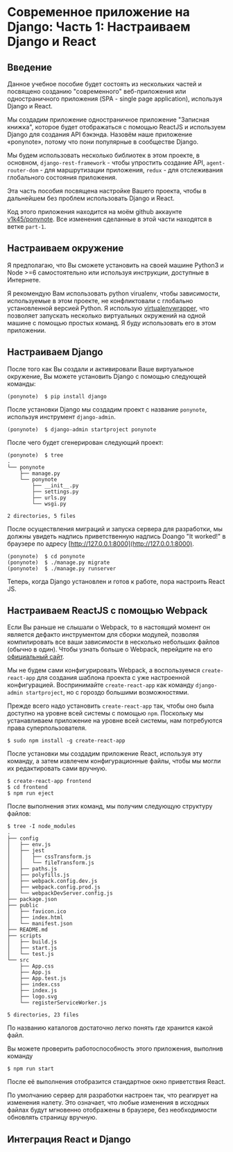 # Современное приложение на Django: Часть 1: Настраиваем Django и React

## Введение

Данное учебное пособие будет состоять из нескольких частей и посвящено созданию "современного" веб-приложения или одностраничного приложения (SPA - single page application), используя Django и React.

Мы создадим приложение одностраничное приложение "Записная книжка", которое будет отображаться с помощью ReactJS и используем Django для создания API бэкэнда. Назовём наше приложение «ponynote», потому что пони популярные в сообществе Django.

Мы будем использовать несколько библиотек в этом проекте, в основном, `django-rest-framework` - чтобы упростить создание API, `agent-router-dom` - для маршрутизации приложения, `redux` - для отслеживания глобального состояния приложения.

Эта часть пособия посвящена настройке Вашего проекта, чтобы в дальнейшем без проблем использовать Django и React.

Код этого приложения находится на моём github аккаунте [v1k45/ponynote](https://github.com/v1k45/ponynote). Все изменения сделанные в этой части находятся в ветке `part-1`.

## Настраиваем окружение

Я предполагаю, что Вы сможете установить на своей машине Python3 и Node >=6 самостоятельно или используя инструкции, доступные в Интернете.

Я рекомендую Вам использовать python virualenv, чтобы зависимости, используемые в этом проекте, не конфликтовали с глобально установленной версией Python. Я использую [virtualenvwrapper](https://virtualenvwrapper.readthedocs.io/en/latest/), что позволяет запускать несколько виртуальных окружений на одной машине с помощью простых команд. Я буду использовать его в этом приложении.

## Настраиваем Django

После того как Вы создали и активировали Ваше виртуальное окружение, Вы можете установить Django с помощью следующей команды:

```
(ponynote)  $ pip install django
```
После установки Django мы создадим проект с название `ponynote`, используя инструмент `django-admin`.
```
(ponynote)  $ django-admin startproject ponynote
```
После чего будет сгенерирован следующий проект:
```
(ponynote)  $ tree
.
└── ponynote
    ├── manage.py
    └── ponynote
        ├── __init__.py
        ├── settings.py
        ├── urls.py
        └── wsgi.py

2 directories, 5 files
```
После осуществления миграций и запуска сервера для разработки, мы должны увидеть надпись приветственную надпись Dоango "It worked!" в браузере по адресу [http://127.0.0.1:8000](http://127.0.0.1:8000).

```
(ponynote)  $ cd ponynote
(ponynote)  $ ./manage.py migrate
(ponynote)  $ ./manage.py runserver
```

Теперь, когда Django установлен и готов к работе, пора настроить React JS.

## Настраиваем ReactJS с помощью Webpack

Если Вы раньше не слышали о Webpack, то в настоящий момент он является дефакто инструментом для сборки модулей, позволяя компилировать все ваши зависимости в несколько небольших файлов (обычно в один). Чтобы узнать больше о Webpack, перейдите на его [официальный сайт](https://webpack.js.org/).

Мы не будем сами конфигурировать Webpack, а воспользуемся `create-react-app` для создания шаблона проекта с уже настроенной конфигурацией. Воспринимайте `create-react-app` как команду `django-admin startproject`, но с гороздо большими возможностями.

Прежде всего надо установить `create-react-app` так, чтобы оно была доступно на уровне всей системы с помощью `npm`. Поскольку мы устанавливаем приложение на уровне всей системы, нам потребуются права суперпользователя.

```
$ sudo npm install -g create-react-app
```

После установки мы создадим приложение React, используя эту команду, а затем извлечем конфигурационные файлы, чтобы мы могли их редактировать сами вручную.

```
$ create-react-app frontend
$ cd frontend
$ npm run eject
```

После выполнения этих команд, мы получим следующую структуру файлов:

```
$ tree -I node_modules
.
├── config
│   ├── env.js
│   ├── jest
│   │   ├── cssTransform.js
│   │   └── fileTransform.js
│   ├── paths.js
│   ├── polyfills.js
│   ├── webpack.config.dev.js
│   ├── webpack.config.prod.js
│   └── webpackDevServer.config.js
├── package.json
├── public
│   ├── favicon.ico
│   ├── index.html
│   └── manifest.json
├── README.md
├── scripts
│   ├── build.js
│   ├── start.js
│   └── test.js
└── src
    ├── App.css
    ├── App.js
    ├── App.test.js
    ├── index.css
    ├── index.js
    ├── logo.svg
    └── registerServiceWorker.js

5 directories, 23 files
```

По названию каталогов достаточно легко понять где хранится какой файл.

Вы можете проверить работоспособность этого приложения, выполнив команду

```
$ npm run start
```

После её выполнения отобразится стандартное окно приветствия React.

По умолчанию сервер для разработки настроен так, что реагирует на изменения налету. Это означает, что любые изменения в исходных файлах будут мгновенно отображены в браузере, без необходимости обновлять страницу вручную.

## Интеграция React и Django

